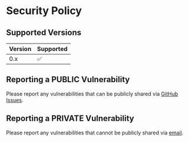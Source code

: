 # Security Policy

## Supported Versions

<!--
Use this section to tell people about which versions of your project are
currently being supported with security updates.
-->

| Version | Supported          |
| ------- | ------------------ |
|   0.x   | :white_check_mark: |

## Reporting a PUBLIC Vulnerability

Please report any vulnerabilities that can be publicly shared via [GitHub Issues](https://github.com/CBICA/GaNDLF/issues/new/choose).

## Reporting a PRIVATE Vulnerability

Please report any vulnerabilities that cannot be publicly shared via [email](mailto:gandlf@cbica.upenn.edu).
